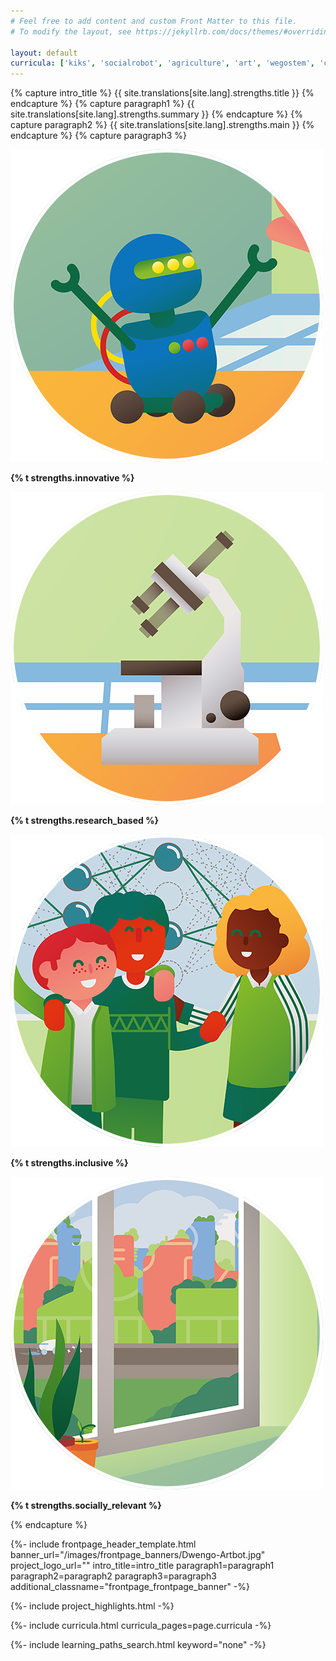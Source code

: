 ```yaml
---
# Feel free to add content and custom Front Matter to this file.
# To modify the layout, see https://jekyllrb.com/docs/themes/#overriding-theme-defaults

layout: default
curricula: ['kiks', 'socialrobot', 'agriculture', 'art', 'wegostem', 'computational_thinking', 'math_with_python', 'python_programming', 'stem', 'care', 'chatbot', 'physical_computing']
---
```


{% capture intro_title %} {{ site.translations[site.lang].strengths.title }} {% endcapture %}
{% capture paragraph1 %} {{ site.translations[site.lang].strengths.summary }} {% endcapture %}
{% capture paragraph2 %} {{ site.translations[site.lang].strengths.main }} {% endcapture %}
{% capture paragraph3 %} 
<div class="strengths_container">
        <div class="research_component strength-container">
            <p><img src="/images/strengths/value-innovation.png" alt="Innovatief" width="500" height="500"/></p>
            <p><strong>{% t strengths.innovative %}</strong></p>
        </div>
        <div class="research_component strength-container">
            <p><img src="/images/strengths/value-research.png" alt="Research-based" width="500" height="500"/></p>
            <p><strong>{% t strengths.research_based %}</strong></p>
        </div>
        <div class="research_component strength-container">
            <p><img src="/images/strengths/value-inclusion.png" alt="Inclusive" width="500" height="500"/></p>
            <p><strong>{% t strengths.inclusive %}</strong></p>
        </div>
        <div class="research_component strength-container">
            <p><img src="/images/strengths/value-society.png" alt="Socially relevant" width="500" height="500"/></p>
            <p><strong>{% t strengths.socially_relevant %}</strong></p>
        </div>
    </div>
{% endcapture %}


{%- include frontpage_header_template.html banner_url="/images/frontpage_banners/Dwengo-Artbot.jpg" project_logo_url=""
intro_title=intro_title
paragraph1=paragraph1
paragraph2=paragraph2
paragraph3=paragraph3
additional_classname="frontpage_frontpage_banner"
-%}

{%- include project_highlights.html -%}

{%- include curricula.html curricula_pages=page.curricula -%}

{%- include learning_paths_search.html keyword="none" -%}





